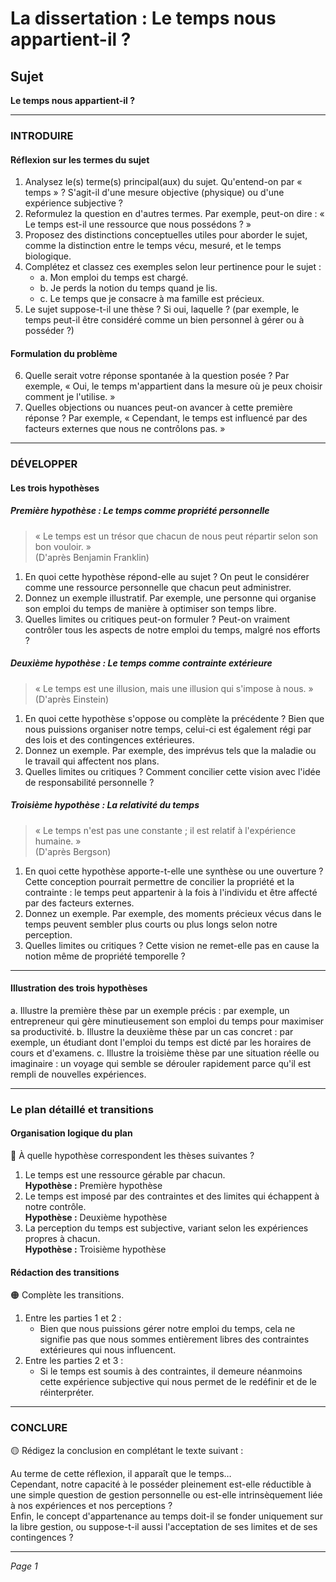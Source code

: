 # La dissertation : Le temps nous appartient-il ?

## Sujet
**Le temps nous appartient-il ?**

---

### INTRODUIRE

#### Réflexion sur les termes du sujet

1. Analysez le(s) terme(s) principal(aux) du sujet. Qu'entend-on par « temps » ? S'agit-il d'une mesure objective (physique) ou d'une expérience subjective ?
2. Reformulez la question en d'autres termes. Par exemple, peut-on dire : « Le temps est-il une ressource que nous possédons ? »
3. Proposez des distinctions conceptuelles utiles pour aborder le sujet, comme la distinction entre le temps vécu, mesuré, et le temps biologique.
4. Complétez et classez ces exemples selon leur pertinence pour le sujet :
   - a. Mon emploi du temps est chargé.  
   - b. Je perds la notion du temps quand je lis.  
   - c. Le temps que je consacre à ma famille est précieux.  
5. Le sujet suppose-t-il une thèse ? Si oui, laquelle ? (par exemple, le temps peut-il être considéré comme un bien personnel à gérer ou à posséder ?)

#### Formulation du problème

6. Quelle serait votre réponse spontanée à la question posée ? Par exemple, « Oui, le temps m'appartient dans la mesure où je peux choisir comment je l'utilise. »
7. Quelles objections ou nuances peut-on avancer à cette première réponse ? Par exemple, « Cependant, le temps est influencé par des facteurs externes que nous ne contrôlons pas. »

---

### DÉVELOPPER

#### Les trois hypothèses

##### Première hypothèse : Le temps comme propriété personnelle

> « Le temps est un trésor que chacun de nous peut répartir selon son bon vouloir. »  
> (D'après Benjamin Franklin)

1. En quoi cette hypothèse répond-elle au sujet ? On peut le considérer comme une ressource personnelle que chacun peut administrer.
2. Donnez un exemple illustratif. Par exemple, une personne qui organise son emploi du temps de manière à optimiser son temps libre.
3. Quelles limites ou critiques peut-on formuler ? Peut-on vraiment contrôler tous les aspects de notre emploi du temps, malgré nos efforts ?

##### Deuxième hypothèse : Le temps comme contrainte extérieure

> « Le temps est une illusion, mais une illusion qui s'impose à nous. »  
> (D'après Einstein)

1. En quoi cette hypothèse s'oppose ou complète la précédente ? Bien que nous puissions organiser notre temps, celui-ci est également régi par des lois et des contingences extérieures.
2. Donnez un exemple. Par exemple, des imprévus tels que la maladie ou le travail qui affectent nos plans.
3. Quelles limites ou critiques ? Comment concilier cette vision avec l'idée de responsabilité personnelle ?

##### Troisième hypothèse : La relativité du temps

> « Le temps n'est pas une constante ; il est relatif à l'expérience humaine. »  
> (D'après Bergson)

1. En quoi cette hypothèse apporte-t-elle une synthèse ou une ouverture ? Cette conception pourrait permettre de concilier la propriété et la contrainte : le temps peut appartenir à la fois à l'individu et être affecté par des facteurs externes.
2. Donnez un exemple. Par exemple, des moments précieux vécus dans le temps peuvent sembler plus courts ou plus longs selon notre perception.
3. Quelles limites ou critiques ? Cette vision ne remet-elle pas en cause la notion même de propriété temporelle ?

---

#### Illustration des trois hypothèses

a. Illustre la première thèse par un exemple précis : par exemple, un entrepreneur qui gère minutieusement son emploi du temps pour maximiser sa productivité.
b. Illustre la deuxième thèse par un cas concret : par exemple, un étudiant dont l'emploi du temps est dicté par les horaires de cours et d'examens.
c. Illustre la troisième thèse par une situation réelle ou imaginaire : un voyage qui semble se dérouler rapidement parce qu'il est rempli de nouvelles expériences.

---

### Le plan détaillé et transitions

#### Organisation logique du plan

🔴 À quelle hypothèse correspondent les thèses suivantes ?

1. Le temps est une ressource gérable par chacun.  
   **Hypothèse :** Première hypothèse
2. Le temps est imposé par des contraintes et des limites qui échappent à notre contrôle.  
   **Hypothèse :** Deuxième hypothèse
3. La perception du temps est subjective, variant selon les expériences propres à chacun.  
   **Hypothèse :** Troisième hypothèse

#### Rédaction des transitions

🟠 Complète les transitions.

1. Entre les parties 1 et 2 :  
   - Bien que nous puissions gérer notre emploi du temps, cela ne signifie pas que nous sommes entièrement libres des contraintes extérieures qui nous influencent.
2. Entre les parties 2 et 3 :  
   - Si le temps est soumis à des contraintes, il demeure néanmoins cette expérience subjective qui nous permet de le redéfinir et de le réinterpréter.

---

### CONCLURE

🟡 Rédigez la conclusion en complétant le texte suivant :

Au terme de cette réflexion, il apparaît que le temps…  
Cependant, notre capacité à le posséder pleinement est-elle réductible à une simple question de gestion personnelle ou est-elle intrinsèquement liée à nos expériences et nos perceptions ?  
Enfin, le concept d'appartenance au temps doit-il se fonder uniquement sur la libre gestion, ou suppose-t-il aussi l'acceptation de ses limites et de ses contingences ? 

--- 

*Page 1*